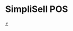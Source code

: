 # SimpliSell POS

[⚡]([https://stackblitz.com/~/github.com/jpmirrar/Spell-it](https://github.com/jpmirrar/SimpliSell-POS-Headless-Nextjs))
